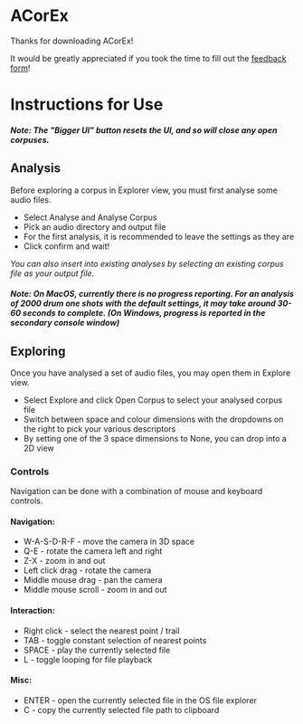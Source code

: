 # ACorEx

Thanks for downloading ACorEx!

It would be greatly appreciated if you took the time to fill out the [feedback form](https://forms.office.com/e/2RWL8WSvmf)!

# Instructions for Use

##### Note: The "Bigger UI" button resets the UI, and so will close any open corpuses.

## Analysis

Before exploring a corpus in Explorer view, you must first analyse some audio files.

* Select Analyse and Analyse Corpus
* Pick an audio directory and output file
* For the first analysis, it is recommended to leave the settings as they are
* Click confirm and wait!

*You can also insert into existing analyses by selecting an existing corpus file as your output file.*

##### Note: On MacOS, currently there is no progress reporting. For an analysis of 2000 drum one shots with the default settings, it may take around 30-60 seconds to complete. *(On Windows, progress is reported in the secondary console window)*

## Exploring

Once you have analysed a set of audio files, you may open them in Explore view.

* Select Explore and click Open Corpus to select your analysed corpus file
* Switch between space and colour dimensions with the dropdowns on the right to pick your various descriptors
* By setting one of the 3 space dimensions to None, you can drop into a 2D view

### Controls

Navigation can be done with a combination of mouse and keyboard controls.

#### Navigation:
* W-A-S-D-R-F - move the camera in 3D space
* Q-E - rotate the camera left and right
* Z-X - zoom in and out
* Left click drag - rotate the camera
* Middle mouse drag - pan the camera
* Middle mouse scroll - zoom in and out

#### Interaction:
* Right click - select the nearest point / trail
* TAB - toggle constant selection of nearest points
* SPACE - play the currently selected file
* L - toggle looping for file playback

#### Misc:
* ENTER - open the currently selected file in the OS file explorer
* C - copy the currently selected file path to clipboard